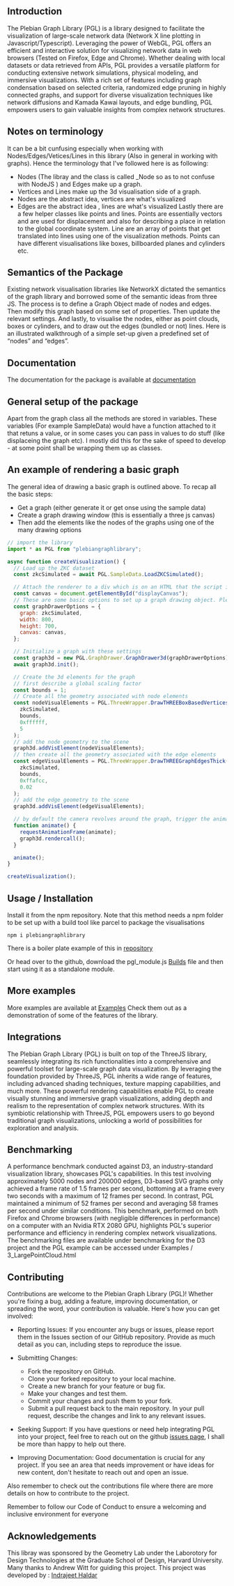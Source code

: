 ## Introduction

The Plebian Graph Library (PGL) is a library designed to facilitate the visualization of large-scale network data (Network X line plotting in Javascript/Typescript). Leveraging the power of WebGL, PGL offers an efficient and interactive solution for visualizing network data in web browsers (Tested on Firefox, Edge and Chrome). Whether dealing with local datasets or data retrieved from APIs, PGL provides a versatile platform for conducting extensive network simulations, physical modeling, and immersive visualizations. With a rich set of features including graph condensation based on selected criteria, randomized edge pruning in highly connected graphs, and support for diverse visualization techniques like network diffusions and Kamada Kawai layouts, and edge bundling, PGL empowers users to gain valuable insights from complex network structures.

## Notes on terminology

It can be a bit cunfusing especially when working with Nodes/Edges/Vetices/Lines in this library (Also in general in working with graphs). Hence the terminology that I've followed here is as following:

- Nodes (The libray and the class is called \_Node so as to not confuse with NodeJS ) and Edges make up a graph.
- Vertices and Lines make up the 3d visualisation side of a graph.
- Nodes are the abstract idea, vertices are what's visualized
- Edges are the abstract idea , lines are what's visualized
  Lastly there are a few helper classes like points and lines. Points are essentially vectors and are used for displacement and also for describing a place in relation to the global coordinate system. Line are an array of points that get translated into lines using one of the visualization methods. Points can have different visualisations like boxes, billboarded planes and cylinders etc.

## Semantics of the Package

Existing network visualisation libraries like NetworkX dictated the semantics of the graph library and borrowed some of the semantic ideas from three JS. The process is to define a Graph Object made of nodes and edges. Then modify this graph based on some set of properties. Then update the relevant settings. And lastly, to visualise the nodes, either as point clouds, boxes or cylinders, and to draw out the edges (bundled or not) lines.
Here is an illustrated walkthrough of a simple set-up given a predefined set of “nodes” and “edges”.

## Documentation

The documentation for the package is available at [documentation](https://www.plebiangraphlibrary.com/)

## General setup of the package

Apart from the graph class all the methods are stored in variables. These variables (For example SampleData) would have a function attached to it that retuns a value, or in some cases you can pass in values to do stuff (like displaceing the graph etc). I mostly did this for the sake of speed to develop - at some point shall be wrapping them up as classes.

## An example of rendering a basic graph

The general idea of drawing a basic graph is outlined above. To recap all the basic steps:

- Get a graph (either generate it or get onse using the sample data)
- Create a graph drawing window (this is essentially a three js canvas)
- Then add the elements like the nodes of the graphs using one of the many drawing options

```javascript
// import the library
import * as PGL from "plebiangraphlibrary";

async function createVisualization() {
  // Load up the ZKC dataset 
  const zkcSimulated = await PGL.SampleData.LoadZKCSimulated();

  // Attach the renderer to a div which is on an HTML that the script is linked too
  const canvas = document.getElementById("displayCanvas");
  // These are some basic options to set up a graph drawing object. Please refer to the documentation for more options
  const graphDrawerOptions = {
    graph: zkcSimulated,
    width: 800,
    height: 700,
    canvas: canvas,
  };

  // Initialize a graph with these settings
  const graph3d = new PGL.GraphDrawer.GraphDrawer3d(graphDrawerOptions);
  await graph3d.init();

  // Create the 3d elements for the graph
  // first describe a global scaling factor
  const bounds = 1;
  // Create all the geometry associated with node elements
  const nodeVisualElements = PGL.ThreeWrapper.DrawTHREEBoxBasedVertices(
    zkcSimulated,
    bounds,
    0xffffff,
    5
  );
  // add the node geometry to the scene
  graph3d.addVisElement(nodeVisualElements);
  // then create all the geometry associated with the edge elements
  const edgeVisualElements = PGL.ThreeWrapper.DrawTHREEGraphEdgesThick(
    zkcSimulated,
    bounds,
    0xffafcc,
    0.02
  );
  // add the edge geometry to the scene
  graph3d.addVisElement(edgeVisualElements);

  // by default the camera revolves around the graph, trigger the animation call
  function animate() {
    requestAnimationFrame(animate);
    graph3d.rendercall();
  }

  animate();
}

createVisualization();
```

## Usage / Installation

Install it from the npm repository. Note that this method needs a npm folder to be set up with a build tool like parcel to package the visualisations

```
npm i plebiangraphlibrary
```
There is a boiler plate example of this in [repository](https://github.com/range-et/pgl_example)

Or head over to the github, download the pgl_module.js [Builds](https://github.com/range-et/PGL/tree/main/Build) file and then start using it as a standalone module.

## More examples

More examples are available at [Examples](https://www.plebiangraphlibrary.com/examples.html) Check them out as a demonstration of some of the features of the library.

## Integrations

The Plebian Graph Library (PGL) is built on top of the ThreeJS library, seamlessly integrating its rich functionalities into a comprehensive and powerful toolset for large-scale graph data visualization. By leveraging the foundation provided by ThreeJS, PGL inherits a wide range of features, including advanced shading techniques, texture mapping capabilities, and much more. These powerful rendering capabilities enable PGL to create visually stunning and immersive graph visualizations, adding depth and realism to the representation of complex network structures. With its symbiotic relationship with ThreeJS, PGL empowers users to go beyond traditional graph visualizations, unlocking a world of possibilities for exploration and analysis.

## Benchmarking 

A performance benchmark conducted against D3, an industry-standard visualization library, showcases PGL's capabilities. In this test involving approximately 5000 nodes and 200000 edges, D3-based SVG graphs only achieved a frame rate of 1.5 frames per second, bottoming at a frame every two seconds with a maximum of 12 frames per second. In contrast, PGL maintained a minimum of 52 frames per second and averaging 58 frames per second under similar conditions. This benchmark, performed on both Firefox and Chrome browsers (with negligible differences in performance) on a computer with an Nvidia RTX 2080 GPU, highlights PGL's superior performance and efficiency in rendering complex network visualizations. The benchmarking files are available under benchmarking for the D3 project and the PGL example can be accessed under Examples / 3_LargePointCloud.html

## Contributing

Contributions are welcome to the Plebian Graph Library (PGL)! Whether you're fixing a bug, adding a feature, improving documentation, or spreading the word, your contribution is valuable. Here's how you can get involved:

* Reporting Issues: If you encounter any bugs or issues, please report them in the Issues section of our GitHub repository. Provide as much detail as you can, including steps to reproduce the issue.

* Submitting Changes:
  - Fork the repository on GitHub.
  - Clone your forked repository to your local machine.
  - Create a new branch for your feature or bug fix.
  - Make your changes and test them.
  - Commit your changes and push them to your fork.
  - Submit a pull request back to the main repository. In your pull request, describe the changes and link to any relevant issues.

* Seeking Support: If you have questions or need help integrating PGL into your project, feel free to reach out on the github [issues page](https://github.com/range-et/PGL/issues), I shall be more than happy to help out there.

* Improving Documentation: Good documentation is crucial for any project. If you see an area that needs improvement or have ideas for new content, don't hesitate to reach out and open an issue.

Also remember to check out the contributions file where there are more details on how to contribute to the project.

Remember to follow our Code of Conduct to ensure a welcoming and inclusive environment for everyone

## Acknowledgements

This libray was sponsored by the Geometry Lab under the Laborotory for Design Technologies at the Graduate School of Design, Harvard University. Many thanks to Andrew Witt for guiding this project. This project was developed by : [Indrajeet Haldar](https://www.indrajeethaldar.com/)
